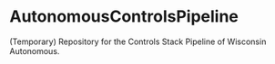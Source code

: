 # AutonomousControlsPipeline
(Temporary) Repository for the Controls Stack Pipeline of Wisconsin Autonomous.
